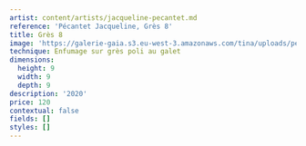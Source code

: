 ```yaml
---
artist: content/artists/jacqueline-pecantet.md
reference: 'Pécantet Jacqueline, Grès 8'
title: Grès 8
image: 'https://galerie-gaia.s3.eu-west-3.amazonaws.com/tina/uploads/pecantet-jacqueline/dscf6073-j-pecantet.JPG'
technique: Enfumage sur grès poli au galet
dimensions:
  height: 9
  width: 9
  depth: 9
description: '2020'
price: 120
contextual: false
fields: []
styles: []
---
```


